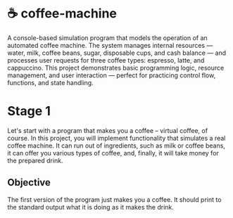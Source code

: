 # ☕ coffee-machine
A console-based simulation program that models the operation of an automated coffee machine. The system manages internal resources — water, milk, coffee beans, sugar, disposable cups, and cash balance — and processes user requests for three coffee types: espresso, latte, and cappuccino.
This project demonstrates basic programming logic, resource management, and user interaction — perfect for practicing control flow, functions, and state handling.


# Stage 1

Let's start with a program that makes you a coffee – virtual coffee, of course. In this project, you will implement functionality that simulates a real coffee machine. It can run out of ingredients, such as milk or coffee beans, it can offer you various types of coffee, and, finally, it will take money for the prepared drink.

## Objective
The first version of the program just makes you a coffee. It should print to the standard output what it is doing as it makes the drink.